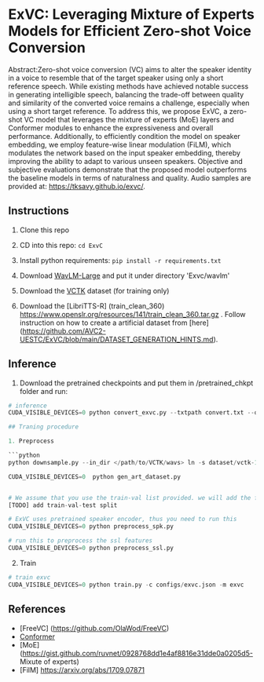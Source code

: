 # ExVC: Leveraging Mixture of Experts Models for Efficient Zero-shot Voice Conversion

Abstract:Zero-shot voice conversion (VC) aims to alter the speaker identity in a voice to resemble that of the target speaker using only a short reference speech. While existing methods have achieved notable success in generating intelligible speech, balancing the trade-off between quality and similarity of the converted voice remains a challenge, especially when using a short target reference. To address this, we propose ExVC, a zero-shot VC model that leverages the mixture of experts (MoE) layers and Conformer modules to enhance the expressiveness and overall performance. Additionally, to efficiently condition the model on speaker embedding, we employ feature-wise linear modulation (FiLM), which modulates the network based on the input speaker embedding, thereby improving the ability to adapt to various unseen speakers. Objective and subjective evaluations demonstrate that the proposed model outperforms the baseline models in terms of naturalness and quality. Audio samples are
provided at: https://tksavy.github.io/exvc/.

## Instructions 

1. Clone this repo

2. CD into this repo: `cd ExvC`

3. Install python requirements: `pip install -r requirements.txt`

4. Download [WavLM-Large](https://github.com/microsoft/unilm/tree/master/wavlm) and put it under directory 'Exvc/wavlm'

5. Download the [VCTK](https://datashare.ed.ac.uk/handle/10283/3443) dataset (for training only)

6. Download the [LibriTTS-R] (train_clean_360) https://www.openslr.org/resources/141/train_clean_360.tar.gz . Follow instruction on how to create a artificial dataset from [here] (https://github.com/AVC2-UESTC/ExVC/blob/main/DATASET_GENERATION_HINTS.md). 

## Inference

1. Download the pretrained checkpoints and put them in /pretrained_chkpt folder and run: 

```python
# inference 
CUDA_VISIBLE_DEVICES=0 python convert_exvc.py --txtpath convert.txt --outdir output_exvc

## Traning procedure

1. Preprocess

```python
python downsample.py --in_dir </path/to/VCTK/wavs> ln -s dataset/vctk-16k DUMMY

CUDA_VISIBLE_DEVICES=0  python gen_art_dataset.py 


# We assume that you use the train-val list provided. we will add the file later. 
[TODO] add train-val-test split

# ExVC uses pretrained speaker encoder, thus you need to run this
CUDA_VISIBLE_DEVICES=0 python preprocess_spk.py

# run this to preprocess the ssl features
CUDA_VISIBLE_DEVICES=0 python preprocess_ssl.py
```
2. Train

```python
# train exvc
CUDA_VISIBLE_DEVICES=0 python train.py -c configs/exvc.json -m exvc
```
## References
- [FreeVC] (https://github.com/OlaWod/FreeVC)
- [Conformer](https://github.com/sooftware/conformer)
- [MoE] (https://gist.github.com/ruvnet/0928768dd1e4af8816e31dde0a0205d5- Mixute of experts)
- [FilM] https://arxiv.org/abs/1709.07871 
